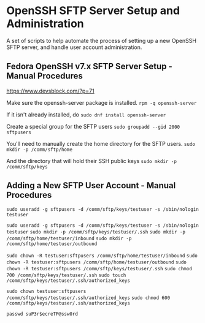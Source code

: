 # OpenSSH SFTP Server Setup and Administration
A set of scripts to help automate the process of setting up a new OpenSSH SFTP
server, and handle user account administration.

## Fedora OpenSSH v7.x SFTP Server Setup - Manual Procedures
https://www.devsblock.com/?p=71

Make sure the openssh-server package is installed.
```rpm -q openssh-server```

If it isn't already installed, do
```sudo dnf install openssh-server```

Create a special group for the SFTP users
```sudo groupadd --gid 2000 sftpusers```

You'll need to manually create the home directory for the SFTP users.
```sudo mkdir -p /comm/sftp/home```

And the directory that will hold their SSH public keys
```sudo mkdir -p /comm/sftp/keys```


## Adding a New SFTP User Account - Manual Procedures
```sudo useradd -g sftpusers -d /comm/sftp/keys/testuser -s /sbin/nologin testuser```

```sudo useradd -g sftpusers -d /comm/sftp/keys/testuser -s /sbin/nologin testuser```
```sudo mkdir -p /comm/sftp/keys/testuser/.ssh```
```sudo mkdir -p /comm/sftp/home/testuser/inbound```
```sudo mkdir -p /comm/sftp/home/testuser/outbound```

```sudo chown -R testuser:sftpusers /comm/sftp/home/testuser/inbound```
```sudo chown -R testuser:sftpusers /comm/sftp/home/testuser/outbound```
```sudo chown -R testuser:sftpusers /comm/sftp/keys/testuser/.ssh```
```sudo chmod 700 /comm/sftp/keys/testuser/.ssh```
```sudo touch /comm/sftp/keys/testuser/.ssh/authorized_keys```

```sudo chown testuser:sftpusers /comm/sftp/keys/testuser/.ssh/authorized_keys```
```sudo chmod 600 /comm/sftp/keys/testuser/.ssh/authorized_keys```

```passwd suP3r$ecreTP@ssw0rd```